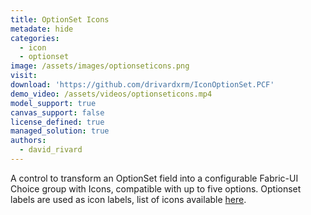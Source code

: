 ```yaml
---
title: OptionSet Icons
metadate: hide
categories:
  - icon
  - optionset
image: /assets/images/optionseticons.png
visit: 
download: 'https://github.com/drivardxrm/IconOptionSet.PCF'
demo_video: /assets/videos/optionseticons.mp4
model_support: true
canvas_support: false
license_defined: true
managed_solution: true
authors:
  - david_rivard
---
```


A control to transform an OptionSet field into a configurable Fabric-UI Choice group with Icons, compatible with up to five options. Optionset labels are used as icon labels, list of icons available <a target="_blank" href="https://developer.microsoft.com/en-us/fabric#/styles/web/icons#available-icons">here</a>.
